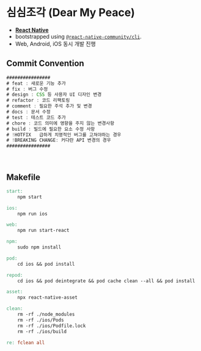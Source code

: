 # 심심조각 (Dear My Peace)

- [**React Native**](https://reactnative.dev)
- bootstrapped using [`@react-native-community/cli`](https://github.com/react-native-community/cli).
- Web, Android, iOS 동시 개발 진행

## Commit Convention

```ts
################
# feat : 새로운 기능 추가
# fix : 버그 수정
# design : CSS 등 사용자 UI 디자인 변경
# refactor : 코드 리팩토링
# comment : 필요한 주석 추가 및 변경
# docs : 문서 수정
# test : 테스트 코드 추가
# chore : 코드 의미에 영향을 주지 않는 변경사항
# build : 빌드에 필요한 요소 수정 사항
# !HOTFIX	급하게 치명적인 버그를 고쳐야하는 경우
# !BREAKING CHANGE:	커다란 API 변경의 경우
################
```

</br>

## Makefile

```Makefile
start:
	npm start

ios:
	npm run ios

web:
	npm run start-react

npm:
	sudo npm install

pod:
	cd ios && pod install

repod:
	cd ios && pod deintegrate && pod cache clean --all && pod install

asset:
	npx react-native-asset

clean:
	rm -rf ./node_modules
	rm -rf ./ios/Pods
	rm -rf ./ios/Podfile.lock
	rm -rf ./ios/build

re: fclean all

```
